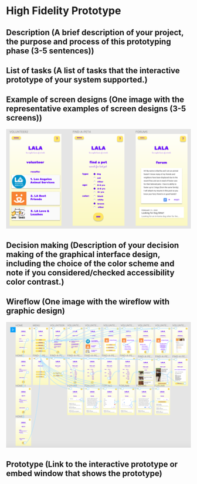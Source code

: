 # High Fidelity Prototype

## Description (A brief description of your project, the purpose and process of this prototyping phase (3-5 sentences))


## List of tasks (A list of tasks that the interactive prototype of your system supported.)


## Example of screen designs (One image with the representative examples of screen designs (3-5 screens))

![3examples](3ex.png)

## Decision making (Description of your decision making of the graphical interface design, including the choice of the color scheme and note if you considered/checked accessibility color contrast.)


## Wireflow (One image with the wireflow with graphic design)

![wireflow](fullflow.png)

## Prototype (Link to the interactive prototype or embed window that shows the prototype)
